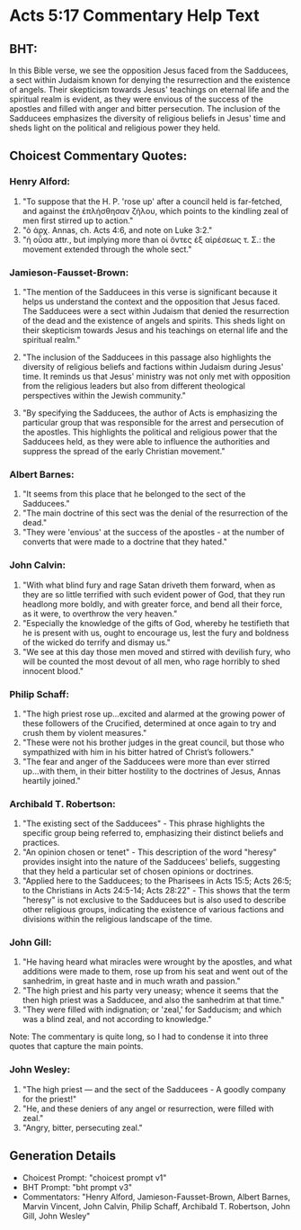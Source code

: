 # Acts 5:17 Commentary Help Text

## BHT:
In this Bible verse, we see the opposition Jesus faced from the Sadducees, a sect within Judaism known for denying the resurrection and the existence of angels. Their skepticism towards Jesus' teachings on eternal life and the spiritual realm is evident, as they were envious of the success of the apostles and filled with anger and bitter persecution. The inclusion of the Sadducees emphasizes the diversity of religious beliefs in Jesus' time and sheds light on the political and religious power they held.

## Choicest Commentary Quotes:
### Henry Alford:
1. "To suppose that the H. P. 'rose up' after a council held is far-fetched, and against the ἐπλήσθησαν ζήλου, which points to the kindling zeal of men first stirred up to action."
2. "ὁ ἀρχ. Annas, ch. Acts 4:6, and note on Luke 3:2."
3. "ἡ οὖσα attr., but implying more than οἱ ὄντες ἐξ αἱρέσεως τ. Σ.: the movement extended through the whole sect."

### Jamieson-Fausset-Brown:
1. "The mention of the Sadducees in this verse is significant because it helps us understand the context and the opposition that Jesus faced. The Sadducees were a sect within Judaism that denied the resurrection of the dead and the existence of angels and spirits. This sheds light on their skepticism towards Jesus and his teachings on eternal life and the spiritual realm."

2. "The inclusion of the Sadducees in this passage also highlights the diversity of religious beliefs and factions within Judaism during Jesus' time. It reminds us that Jesus' ministry was not only met with opposition from the religious leaders but also from different theological perspectives within the Jewish community."

3. "By specifying the Sadducees, the author of Acts is emphasizing the particular group that was responsible for the arrest and persecution of the apostles. This highlights the political and religious power that the Sadducees held, as they were able to influence the authorities and suppress the spread of the early Christian movement."

### Albert Barnes:
1. "It seems from this place that he belonged to the sect of the Sadducees."
2. "The main doctrine of this sect was the denial of the resurrection of the dead."
3. "They were 'envious' at the success of the apostles - at the number of converts that were made to a doctrine that they hated."

### John Calvin:
1. "With what blind fury and rage Satan driveth them forward, when as they are so little terrified with such evident power of God, that they run headlong more boldly, and with greater force, and bend all their force, as it were, to overthrow the very heaven."
2. "Especially the knowledge of the gifts of God, whereby he testifieth that he is present with us, ought to encourage us, lest the fury and boldness of the wicked do terrify and dismay us."
3. "We see at this day those men moved and stirred with devilish fury, who will be counted the most devout of all men, who rage horribly to shed innocent blood."

### Philip Schaff:
1. "The high priest rose up...excited and alarmed at the growing power of these followers of the Crucified, determined at once again to try and crush them by violent measures."
2. "These were not his brother judges in the great council, but those who sympathized with him in his bitter hatred of Christ’s followers."
3. "The fear and anger of the Sadducees were more than ever stirred up...with them, in their bitter hostility to the doctrines of Jesus, Annas heartily joined."

### Archibald T. Robertson:
1. "The existing sect of the Sadducees" - This phrase highlights the specific group being referred to, emphasizing their distinct beliefs and practices.
2. "An opinion chosen or tenet" - This description of the word "heresy" provides insight into the nature of the Sadducees' beliefs, suggesting that they held a particular set of chosen opinions or doctrines.
3. "Applied here to the Sadducees; to the Pharisees in Acts 15:5; Acts 26:5; to the Christians in Acts 24:5-14; Acts 28:22" - This shows that the term "heresy" is not exclusive to the Sadducees but is also used to describe other religious groups, indicating the existence of various factions and divisions within the religious landscape of the time.

### John Gill:
1. "He having heard what miracles were wrought by the apostles, and what additions were made to them, rose up from his seat and went out of the sanhedrim, in great haste and in much wrath and passion." 
2. "The high priest and his party very uneasy; whence it seems that the then high priest was a Sadducee, and also the sanhedrim at that time."
3. "They were filled with indignation; or 'zeal,' for Sadducism; and which was a blind zeal, and not according to knowledge."

Note: The commentary is quite long, so I had to condense it into three quotes that capture the main points.

### John Wesley:
1. "The high priest — and the sect of the Sadducees - A goodly company for the priest!"
2. "He, and these deniers of any angel or resurrection, were filled with zeal."
3. "Angry, bitter, persecuting zeal."


## Generation Details
- Choicest Prompt: "choicest prompt v1"
- BHT Prompt: "bht prompt v3"
- Commentators: "Henry Alford, Jamieson-Fausset-Brown, Albert Barnes, Marvin Vincent, John Calvin, Philip Schaff, Archibald T. Robertson, John Gill, John Wesley"
